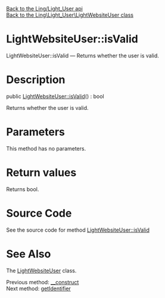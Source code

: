 [Back to the Ling/Light_User api](https://github.com/lingtalfi/Light_User/blob/master/doc/api/Ling/Light_User.md)<br>
[Back to the Ling\Light_User\LightWebsiteUser class](https://github.com/lingtalfi/Light_User/blob/master/doc/api/Ling/Light_User/LightWebsiteUser.md)


LightWebsiteUser::isValid
================



LightWebsiteUser::isValid — Returns whether the user is valid.




Description
================


public [LightWebsiteUser::isValid](https://github.com/lingtalfi/Light_User/blob/master/doc/api/Ling/Light_User/LightWebsiteUser/isValid.md)() : bool




Returns whether the user is valid.




Parameters
================

This method has no parameters.


Return values
================

Returns bool.








Source Code
===========
See the source code for method [LightWebsiteUser::isValid](https://github.com/lingtalfi/Light_User/blob/master/LightWebsiteUser.php#L138-L144)


See Also
================

The [LightWebsiteUser](https://github.com/lingtalfi/Light_User/blob/master/doc/api/Ling/Light_User/LightWebsiteUser.md) class.

Previous method: [__construct](https://github.com/lingtalfi/Light_User/blob/master/doc/api/Ling/Light_User/LightWebsiteUser/__construct.md)<br>Next method: [getIdentifier](https://github.com/lingtalfi/Light_User/blob/master/doc/api/Ling/Light_User/LightWebsiteUser/getIdentifier.md)<br>

